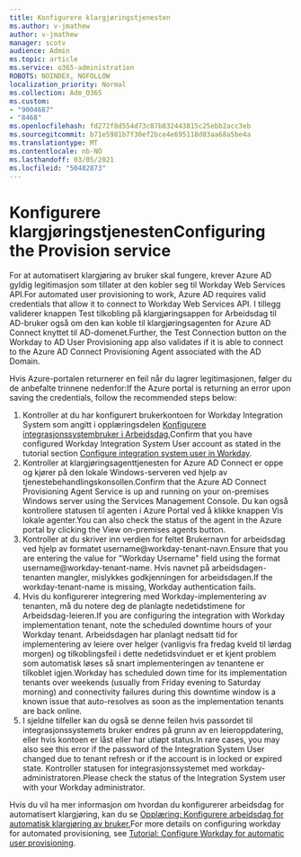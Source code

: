 ```yaml
---
title: Konfigurere klargjøringstjenesten
ms.author: v-jmathew
author: v-jmathew
manager: scotv
audience: Admin
ms.topic: article
ms.service: o365-administration
ROBOTS: NOINDEX, NOFOLLOW
localization_priority: Normal
ms.collection: Adm_O365
ms.custom:
- "9004687"
- "8468"
ms.openlocfilehash: fd272f8d554d73c87b832443815c25ebb2acc3eb
ms.sourcegitcommit: b71e5981b7f30ef2bce4e695118d03aa68a5be4a
ms.translationtype: MT
ms.contentlocale: nb-NO
ms.lasthandoff: 03/05/2021
ms.locfileid: "50482873"
---
```

# <a name="configuring-the-provision-service"></a><span data-ttu-id="c89c9-102">Konfigurere klargjøringstjenesten</span><span class="sxs-lookup"><span data-stu-id="c89c9-102">Configuring the Provision service</span></span>

<span data-ttu-id="c89c9-103">For at automatisert klargjøring av bruker skal fungere, krever Azure AD gyldig legitimasjon som tillater at den kobler seg til Workday Web Services API.</span><span class="sxs-lookup"><span data-stu-id="c89c9-103">For automated user provisioning to work, Azure AD requires valid credentials that allow it to connect to Workday Web Services API.</span></span> <span data-ttu-id="c89c9-104">I tillegg validerer knappen Test tilkobling på klargjøringsappen for Arbeidsdag til AD-bruker også om den kan koble til klargjøringsagenten for Azure AD Connect knyttet til AD-domenet.</span><span class="sxs-lookup"><span data-stu-id="c89c9-104">Further, the Test Connection button on the Workday to AD User Provisioning app also validates if it is able to connect to the Azure AD Connect Provisioning Agent associated with the AD Domain.</span></span>

<span data-ttu-id="c89c9-105">Hvis Azure-portalen returnerer en feil når du lagrer legitimasjonen, følger du de anbefalte trinnene nedenfor:</span><span class="sxs-lookup"><span data-stu-id="c89c9-105">If the Azure portal is returning an error upon saving the credentials, follow the recommended steps below:</span></span>

1. <span data-ttu-id="c89c9-106">Kontroller at du har konfigurert brukerkontoen for Workday Integration System som angitt i opplæringsdelen [Konfigurere integrasjonssystembruker i Arbeidsdag.](https://docs.microsoft.com/azure/active-directory/saas-apps/workday-inbound-tutorial)</span><span class="sxs-lookup"><span data-stu-id="c89c9-106">Confirm that you have configured Workday Integration System User account as stated in the tutorial section [Configure integration system user in Workday](https://docs.microsoft.com/azure/active-directory/saas-apps/workday-inbound-tutorial).</span></span>
2. <span data-ttu-id="c89c9-107">Kontroller at klargjøringsagenttjenesten for Azure AD Connect er oppe og kjører på den lokale Windows-serveren ved hjelp av tjenestebehandlingskonsollen.</span><span class="sxs-lookup"><span data-stu-id="c89c9-107">Confirm that the Azure AD Connect Provisioning Agent Service is up and running on your on-premises Windows server using the Services Management Console.</span></span> <span data-ttu-id="c89c9-108">Du kan også kontrollere statusen til agenten i Azure Portal ved å klikke knappen Vis lokale agenter.</span><span class="sxs-lookup"><span data-stu-id="c89c9-108">You can also check the status of the agent in the Azure portal by clicking the View on-premises agents button.</span></span>
3. <span data-ttu-id="c89c9-109">Kontroller at du skriver inn verdien for feltet Brukernavn for arbeidsdag ved hjelp av formatet username@workday-tenant-navn.</span><span class="sxs-lookup"><span data-stu-id="c89c9-109">Ensure that you are entering the value for "Workday Username" field using the format username@workday-tenant-name.</span></span> <span data-ttu-id="c89c9-110">Hvis navnet på arbeidsdagen-tenanten mangler, mislykkes godkjenningen for arbeidsdagen.</span><span class="sxs-lookup"><span data-stu-id="c89c9-110">If the workday-tenant-name is missing, Workday authentication fails.</span></span>
4. <span data-ttu-id="c89c9-111">Hvis du konfigurerer integrering med Workday-implementering av tenanten, må du notere deg de planlagte nedetidstimene for Arbeidsdag-leieren.</span><span class="sxs-lookup"><span data-stu-id="c89c9-111">If you are configuring the integration with Workday implementation tenant, note the scheduled downtime hours of your Workday tenant.</span></span> <span data-ttu-id="c89c9-112">Arbeidsdagen har planlagt nedsatt tid for implementering av leiere over helger (vanligvis fra fredag kveld til lørdag morgen) og tilkoblingsfeil i dette nedetidsvinduet er et kjent problem som automatisk løses så snart implementeringen av tenantene er tilkoblet igjen.</span><span class="sxs-lookup"><span data-stu-id="c89c9-112">Workday has scheduled down time for its implementation tenants over weekends (usually from Friday evening to Saturday morning) and connectivity failures during this downtime window is a known issue that auto-resolves as soon as the implementation tenants are back online.</span></span>
5. <span data-ttu-id="c89c9-113">I sjeldne tilfeller kan du også se denne feilen hvis passordet til integrasjonssystemets bruker endres på grunn av en leieroppdatering, eller hvis kontoen er låst eller har utløpt status.</span><span class="sxs-lookup"><span data-stu-id="c89c9-113">In rare cases, you may also see this error if the password of the Integration System User changed due to tenant refresh or if the account is in locked or expired state.</span></span> <span data-ttu-id="c89c9-114">Kontroller statusen for integrasjonssystemet med workday-administratoren.</span><span class="sxs-lookup"><span data-stu-id="c89c9-114">Please check the status of the Integration System user with your Workday administrator.</span></span>

<span data-ttu-id="c89c9-115">Hvis du vil ha mer informasjon om hvordan du konfigurerer arbeidsdag for automatisert klargjøring, kan du se [Opplæring: Konfigurere arbeidsdag for automatisk klargjøring av bruker.](https://docs.microsoft.com/azure/active-directory/saas-apps/workday-inbound-tutorial)</span><span class="sxs-lookup"><span data-stu-id="c89c9-115">For more details on configuring workday for automated provisioning, see [Tutorial: Configure Workday for automatic user provisioning](https://docs.microsoft.com/azure/active-directory/saas-apps/workday-inbound-tutorial).</span></span>

